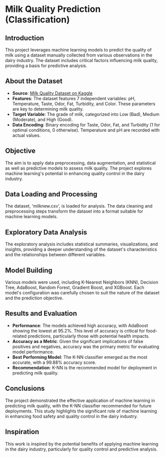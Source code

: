# Milk Quality Prediction (Classification)

## Introduction
This project leverages machine learning models to predict the quality of milk using a dataset manually collected from various observations in the dairy industry. The dataset includes critical factors influencing milk quality, providing a basis for predictive analysis.

## About the Dataset
- **Source**: [Milk Quality Dataset on Kaggle](https://www.kaggle.com/datasets/cpluzshrijayan/milkquality)
- **Features**: The dataset features 7 independent variables: pH, Temperature, Taste, Odor, Fat, Turbidity, and Color. These parameters are key to determining milk quality.
- **Target Variable**: The grade of milk, categorized into Low (Bad), Medium (Moderate), and High (Good).
- **Data Encoding**: Binary encoding for Taste, Odor, Fat, and Turbidity (1 for optimal conditions, 0 otherwise). Temperature and pH are recorded with actual values.

## Objective
The aim is to apply data preprocessing, data augmentation, and statistical as well as predictive models to assess milk quality. The project explores machine learning's potential in enhancing quality control in the dairy industry.

## Data Loading and Processing
The dataset, 'milknew.csv', is loaded for analysis. The data cleaning and preprocessing steps transform the dataset into a format suitable for machine learning models.

## Exploratory Data Analysis
The exploratory analysis includes statistical summaries, visualizations, and insights, providing a deeper understanding of the dataset's characteristics and the relationships between different variables.

## Model Building
Various models were used, including K-Nearest Neighbors (KNN), Decision Tree, AdaBoost, Random Forest, Gradient Boost, and XGBoost. Each model's configuration was carefully chosen to suit the nature of the dataset and the prediction objective.

## Results and Evaluation
- **Performance**: The models achieved high accuracy, with AdaBoost showing the lowest at 95.2%. This level of accuracy is critical for food-related predictions, particularly those with potential health impacts.
- **Accuracy as a Metric**: Given the significant implications of false positives and negatives, accuracy was the primary metric for evaluating model performance.
- **Best Performing Model**: The K-NN classifier emerged as the most accurate, with a 99.88% accuracy score.
- **Recommendation**: K-NN is the recommended model for deployment in predicting milk quality.

## Conclusions
The project demonstrated the effective application of machine learning in predicting milk quality, with the K-NN classifier recommended for future deployments. This study highlights the significant role of machine learning in enhancing food safety and quality control in the dairy industry.

## Inspiration
This work is inspired by the potential benefits of applying machine learning in the dairy industry, particularly for quality control and predictive analysis.
